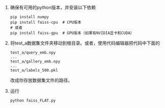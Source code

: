 1. 确保有可用的python版本，并安装以下依赖

   ```
   pip install numpy
   pip install faiss-cpu  # CPU版本
   # 或者
   pip install faiss-gpu  # GPU版本（如果有NVIDIA显卡和CUDA）
   ```

2. 将test_a数据集文件夹移动到根目录。或者，使用代码编辑器把代码中下面的

   ```
   test_a/query_emb.npy
   ...
   test_a/gallery_emb.npy
   ...
   test_a/labels_500.pkl
   ```

   改成你存放数据集文件的路径。

3. 运行

   ```
   python faiss_FLAT.py
   ```